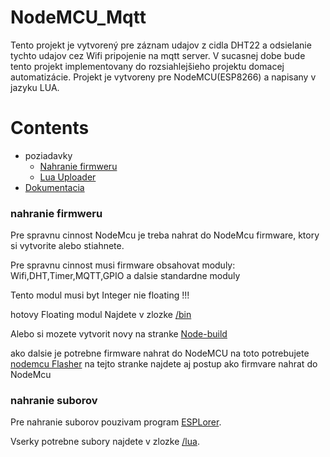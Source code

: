 NodeMCU_Mqtt
===========================================

Tento projekt je vytvorený pre záznam udajov z cidla DHT22 a odsielanie tychto udajov cez Wifi pripojenie na mqtt server.
V sucasnej dobe bude tento projekt implementovany do rozsiahlejšieho projektu domacej automatizácie.
Projekt je vytvoreny pre NodeMCU(ESP8266) a napisany v jazyku LUA.



# Contents
- poziadavky
  - [Nahranie firmweru](#nahranie-firmweru)
  - [Lua Uploader](#nahranie-suborov)
- [Dokumentacia](Dokumantacia)
  

### nahranie firmweru

Pre spravnu cinnost NodeMcu je treba nahrat do NodeMcu firmware, ktory si vytvorite alebo stiahnete.

Pre spravnu cinnost musi firmware obsahovat moduly:
Wifi,DHT,Timer,MQTT,GPIO a dalsie standardne moduly

Tento modul musi byt Integer nie floating !!!

hotovy Floating modul Najdete v zlozke [/bin](https://github.com/bohyzeke/NodeMCU_Mqtt/tree/master/bin)

Alebo si mozete vytvorit novy na stranke [Node-build](https://nodemcu-build.com/)

ako dalsie je potrebne firmware nahrat do NodeMCU na toto potrebujete [nodemcu Flasher](https://github.com/nodemcu/nodemcu-flasher)
na tejto stranke najdete aj postup ako firmvare nahrat do NodeMcu

### nahranie suborov

Pre nahranie suborov pouzivam program [ESPLorer](https://esp8266.ru/esplorer/#download).

Vserky potrebne subory najdete v zlozke [/lua](https://github.com/bohyzeke/NodeMCU_Mqtt/tree/master/lua).
